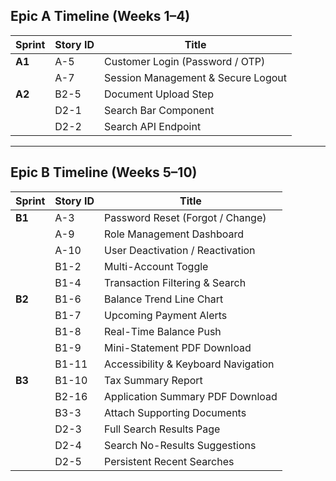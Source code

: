 ## Epic A Timeline (Weeks 1–4)

| Sprint | Story ID | Title                               |
| ------ | -------- | ----------------------------------- |
| **A1** | A-5      | Customer Login (Password / OTP)     |
|        | A-7      | Session Management & Secure Logout  |
| **A2** | B2-5     | Document Upload Step                |
|        | D2-1     | Search Bar Component                |
|        | D2-2     | Search API Endpoint                 |

---

## Epic B Timeline (Weeks 5–10)

| Sprint | Story ID | Title                                |
| ------ | -------- | ------------------------------------ |
| **B1** | A-3      | Password Reset (Forgot / Change)     |
|        | A-9      | Role Management Dashboard            |
|        | A-10     | User Deactivation / Reactivation     |
|        | B1-2     | Multi-Account Toggle                 |
|        | B1-4     | Transaction Filtering & Search       |
| **B2** | B1-6     | Balance Trend Line Chart             |
|        | B1-7     | Upcoming Payment Alerts              |
|        | B1-8     | Real-Time Balance Push               |
|        | B1-9     | Mini-Statement PDF Download          |
|        | B1-11    | Accessibility & Keyboard Navigation  |
| **B3** | B1-10    | Tax Summary Report                   |
|        | B2-16    | Application Summary PDF Download     |
|        | B3-3     | Attach Supporting Documents          |
|        | D2-3     | Full Search Results Page             |
|        | D2-4     | Search No-Results Suggestions        |
|        | D2-5     | Persistent Recent Searches           |
